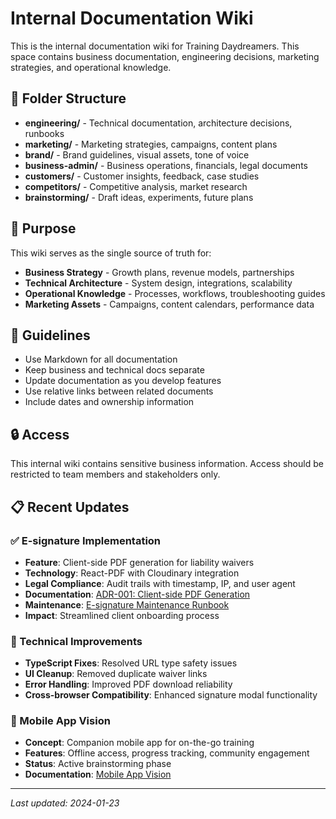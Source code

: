 # Internal Documentation Wiki

This is the internal documentation wiki for Training Daydreamers. This space contains business documentation, engineering decisions, marketing strategies, and operational knowledge.

## 📁 Folder Structure

- **engineering/** - Technical documentation, architecture decisions, runbooks
- **marketing/** - Marketing strategies, campaigns, content plans
- **brand/** - Brand guidelines, visual assets, tone of voice
- **business-admin/** - Business operations, financials, legal documents
- **customers/** - Customer insights, feedback, case studies
- **competitors/** - Competitive analysis, market research
- **brainstorming/** - Draft ideas, experiments, future plans

## 🎯 Purpose

This wiki serves as the single source of truth for:
- **Business Strategy** - Growth plans, revenue models, partnerships
- **Technical Architecture** - System design, integrations, scalability
- **Operational Knowledge** - Processes, workflows, troubleshooting guides
- **Marketing Assets** - Campaigns, content calendars, performance data

## 📝 Guidelines

- Use Markdown for all documentation
- Keep business and technical docs separate
- Update documentation as you develop features
- Use relative links between related documents
- Include dates and ownership information

## 🔒 Access

This internal wiki contains sensitive business information. Access should be restricted to team members and stakeholders only.

## 📋 Recent Updates

### ✅ E-signature Implementation 
- **Feature**: Client-side PDF generation for liability waivers
- **Technology**: React-PDF with Cloudinary integration
- **Legal Compliance**: Audit trails with timestamp, IP, and user agent
- **Documentation**: [ADR-001: Client-side PDF Generation](../engineering/decisions/adr-001-client-side-pdf-generation.md)
- **Maintenance**: [E-signature Maintenance Runbook](../engineering/runbooks/esignature-maintenance.md)
- **Impact**: Streamlined client onboarding process

### 🔧 Technical Improvements 
- **TypeScript Fixes**: Resolved URL type safety issues
- **UI Cleanup**: Removed duplicate waiver links
- **Error Handling**: Improved PDF download reliability
- **Cross-browser Compatibility**: Enhanced signature modal functionality

### 📱 Mobile App Vision 
- **Concept**: Companion mobile app for on-the-go training
- **Features**: Offline access, progress tracking, community engagement
- **Status**: Active brainstorming phase
- **Documentation**: [Mobile App Vision](../brainstorming/features/mobile-app-vision.md)

---

*Last updated: 2024-01-23*
